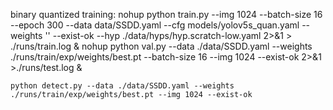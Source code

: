 binary quantized training:
    nohup python train.py --img 1024 --batch-size 16 --epoch 300 --data data/SSDD.yaml --cfg models/yolov5s_quan.yaml --weights '' --exist-ok --hyp ./data/hyps/hyp.scratch-low.yaml 2>&1 > ./runs/train.log &
    nohup python val.py --data ./data/SSDD.yaml --weights ./runs/train/exp/weights/best.pt --batch-size 16 --img 1024 --exist-ok 2>&1 >./runs/test.log &

    python detect.py --data ./data/SSDD.yaml --weights ./runs/train/exp/weights/best.pt --img 1024 --exist-ok

